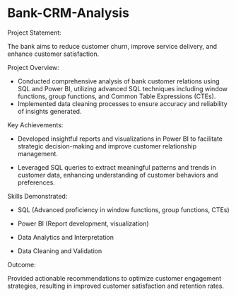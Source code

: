 # Bank-CRM-Analysis

Project Statement:

The bank aims to reduce customer churn, improve service delivery, and enhance customer satisfaction.

Project Overview:

- Conducted comprehensive analysis of bank customer relations using SQL and Power BI, utilizing advanced SQL techniques including window functions, group functions, and Common Table Expressions (CTEs).
- Implemented data cleaning processes to ensure accuracy and reliability of insights generated.

Key Achievements:

- Developed insightful reports and visualizations in Power BI to facilitate strategic decision-making and improve customer relationship management.
  
- Leveraged SQL queries to extract meaningful patterns and trends in customer data, enhancing understanding of customer behaviors and preferences.
  
Skills Demonstrated:

- SQL (Advanced proficiency in window functions, group functions, CTEs)
  
- Power BI (Report development, visualization)
  
- Data Analytics and Interpretation
  
- Data Cleaning and Validation
  
Outcome:

Provided actionable recommendations to optimize customer engagement strategies, resulting in improved customer satisfaction and retention rates.
